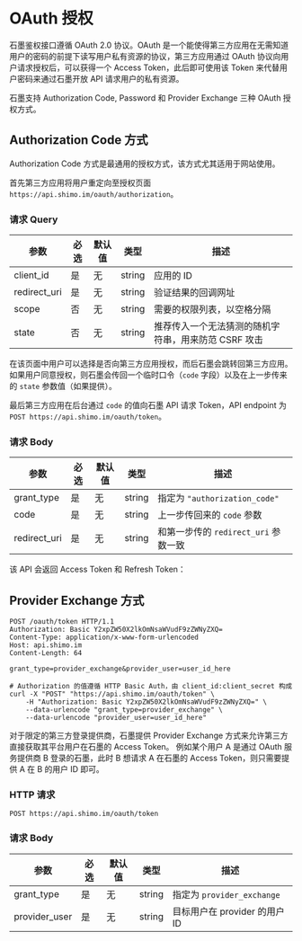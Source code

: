 # OAuth 授权

石墨鉴权接口遵循 OAuth 2.0 协议。OAuth 是一个能使得第三方应用在无需知道用户的密码的前提下读写用户私有资源的协议，第三方应用通过 OAuth 协议向用户请求授权后，可以获得一个 Access Token，此后即可使用该 Token 来代替用户密码来通过石墨开放 API 请求用户的私有资源。

石墨支持 Authorization Code, Password 和 Provider Exchange 三种 OAuth 授权方式。

## Authorization Code 方式

Authorization Code 方式是最通用的授权方式，该方式尤其适用于网站使用。

首先第三方应用将用户重定向至授权页面 `https://api.shimo.im/oauth/authorization`。

### 请求 Query

参数 | 必选 | 默认值 | 类型 | 描述
--------- | ------- | ------- | ------- | -----------
client_id | 是 | 无 | string | 应用的 ID
redirect_uri | 是 | 无 | string | 验证结果的回调网址
scope | 否 | 无 | string | 需要的权限列表，以空格分隔
state | 否 | 无 | string | 推荐传入一个无法猜测的随机字符串，用来防范 CSRF 攻击

在该页面中用户可以选择是否向第三方应用授权，而后石墨会跳转回第三方应用。如果用户同意授权，则石墨会传回一个临时口令（`code` 字段）以及在上一步传来的 `state` 参数值（如果提供）。

最后第三方应用在后台通过 `code` 的值向石墨 API 请求 Token，API endpoint 为 `POST https://api.shimo.im/oauth/token`。

### 请求 Body

参数 | 必选 | 默认值 | 类型 | 描述
--------- | ------- | ------- | ------- | -----------
grant\_type | 是 | 无 | string | 指定为 `"authorization_code"`
code | 是 | 无 | string | 上一步传回来的 `code` 参数
redirect\_uri | 是 | 无 | string | 和第一步传的 `redirect_uri` 参数一致

该 API 会返回 Access Token 和 Refresh Token：

## Provider Exchange 方式

```http
POST /oauth/token HTTP/1.1
Authorization: Basic Y2xpZW50X2lkOmNsaWVudF9zZWNyZXQ=
Content-Type: application/x-www-form-urlencoded
Host: api.shimo.im
Content-Length: 64

grant_type=provider_exchange&provider_user=user_id_here
```

```shell
# Authorization 的值遵循 HTTP Basic Auth，由 client_id:client_secret 构成
curl -X "POST" "https://api.shimo.im/oauth/token" \
	-H "Authorization: Basic Y2xpZW50X2lkOmNsaWVudF9zZWNyZXQ=" \
	--data-urlencode "grant_type=provider_exchange" \
	--data-urlencode "provider_user=user_id_here"
```

对于限定的第三方登录提供商，石墨提供 Provider Exchange 方式来允许第三方直接获取其平台用户在石墨的 Access Token。
例如某个用户 A 是通过 OAuth 服务提供商 B 登录的石墨，此时 B 想请求 A 在石墨的 Access Token，则只需要提供 A 在 B 的用户 ID 即可。

### HTTP 请求

`POST https://api.shimo.im/oauth/token`

### 请求 Body

参数 | 必选 | 默认值 | 类型 | 描述
--------- | ------- | ------- | ------- | -----------
grant\_type | 是 | 无 | string | 指定为 `provider_exchange`
provider_user | 是 | 无 | string | 目标用户在 provider 的用户 ID

